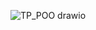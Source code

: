 ![TP_POO drawio](https://github.com/skandarchahbouni/java_oop_based_simple_nterpreter/assets/90493112/1373113e-dfc0-4622-8130-2fbf0c796f6a)
